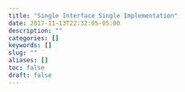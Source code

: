 ```yaml
---
title: "Single Interface Single Implementation"
date: 2017-11-13T22:32:05-05:00
description: ""
categories: []
keywords: []
slug: ""
aliases: []
toc: false
draft: false
---
```



